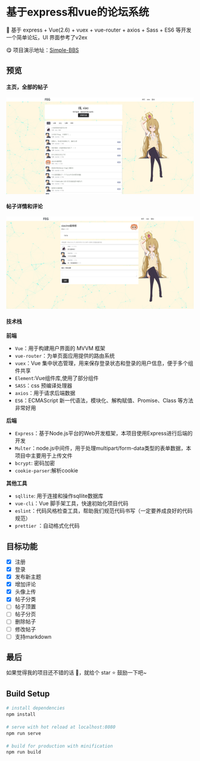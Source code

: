 # 基于express和vue的论坛系统
:musical_keyboard: 基于 express + Vue(2.6) + vuex + vue-router + axios + Sass + ES6 等开发一个简单论坛，UI 界面参考了v2ex

:yum: 项目演示地址：[Simple-BBS](http://139.196.203.58:3001/dist/home/total)

## 预览

#### 主页，全部的帖子

![主页](src/assets/readme/1.png)

#### 帖子详情和评论
![帖子详情](src/assets/readme/2.png)

#### 技术栈

**前端**

* `Vue`：用于构建用户界面的 MVVM 框架
* `vue-router`：为单页面应用提供的路由系统
* `vuex`：Vue 集中状态管理，用来保存登录状态和登录的用户信息，便于多个组件共享
* `Element`:Vue组件库,使用了部分组件
* `SASS`：css 预编译处理器
* `axios`：用于请求后端数据
* `ES6`：ECMAScript 新一代语法，模块化、解构赋值、Promise、Class 等方法非常好用

**后端**

* `Express`：基于Node.js平台的Web开发框架，本项目使用Express进行后端的开发
* `Multer`：node.js中间件，用于处理multipart/form-data类型的表单数据，本项目中主要用于上传文件
* `bcrypt`: 密码加密
* `cookie-parser`:解析cookie


**其他工具**

* `sqllite`: 用于连接和操作sqllite数据库
* `vue-cli`：Vue 脚手架工具，快速初始化项目代码
* `eslint`：代码风格检查工具，帮助我们规范代码书写（一定要养成良好的代码规范）
* `prettier` ：自动格式化代码

## 目标功能

- [x] 注册
- [x] 登录
- [x] 发布新主题
- [x] 增加评论
- [x] 头像上传
- [x] 帖子分类
- [ ] 帖子顶置
- [ ] 帖子分页
- [ ] 删除帖子
- [ ] 修改帖子
- [ ] 支持markdown

## 最后

如果觉得我的项目还不错的话 :clap:，就给个 star :star: 鼓励一下吧~

## Build Setup
```bash
# install dependencies
npm install

# serve with hot reload at localhost:8080
npm run serve

# build for production with minification
npm run build
```
